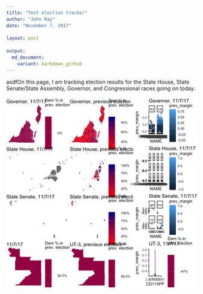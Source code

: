 ```yaml
---
title: "Test election tracker"
author: "John Ray"
date: "November 7, 2017"

layout: post

output: 
  md_document:
    variant: markdown_github
---
```


asdfOn this page, I am tracking election results for the State House, State Senate/State Assembly, Governor, and Congressional races going on today.





![plot of chunk unnamed-chunk-6](figure/unnamed-chunk-6-1.png)
